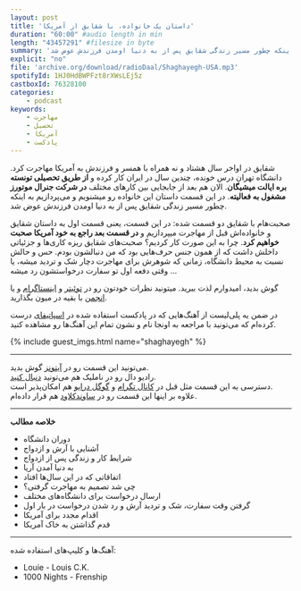 ```yaml
---
layout: post
title: 'داستان یک خانواده، با شقایق از آمریکا'
duration: "60:00" #audio length in min
length: "43457291" #filesize in byte
summary: 'شقایق در اواخر سال هشتاد و نه همراه با همسر و فرزندش به آمریکا مهاجرت کرد. دانشگاه تهران درس خونده، چندین سال در ایران کار کرده و از طریق تحصیلی تونسته بره ایالت میشیگان. در این قسمت داستان این خانواده رو میشنویم و می‌پردازیم به اینکه چطور مسیر زندگی شقایق پس از به دنیا اومدن فرزندش عوض شد.'
explicit: "no"
file: 'archive.org/download/radioDaal/Shaghayegh-USA.mp3'
spotifyId: 1HJ0HdBWPFzt8rXWsLEj5z
castboxId: 76328100
categories:
    - podcast
keywords:
    - مهاجرت
    - تحصیل
    - آمریکا
    - پادکست
---
```


شقایق در اواخر سال هشتاد و نه همراه با همسر و  فرزندش به آمریکا مهاجرت کرد. دانشگاه تهران درس خونده، چندین سال در ایران کار کرده و **از طریق تحصیلی تونسته بره ایالت میشیگان**. الان هم بعد از جابجایی بین کار‌های مختلف **در شرکت جنرال موتورز مشغول به فعالیته**. در این قسمت داستان این خانواده رو میشنویم و می‌پردازیم به اینکه چطور مسیر زندگی شقایق پس از به دنیا اومدن فرزندش عوض شد.

صحبت‌هام با شقایق دو قسمت شده: در این قسمت، یعنی قسمت اول به داستان شقایق و خانواده‌اش قبل از مهاجرت میپردازیم و **در قسمت بعد راجع به خود آمریکا صحبت خواهیم کرد**. چرا به این صورت کار کردیم؟ صحبت‌های شقایق ریزه کاری‌ها و جزئیاتی داخلش داشت که از همون جنس حرف‌هایی بود که من دنبالشون بودم. حس و حالش نسبت به محیط دانشگاه، زمانی که شوهرش برای مهاجرت دچار شک و تردید میشه، یا وقتی دفعه اول تو سفارت درخواستشون رد میشه …

گوش بدید، امیدوارم لذت ببرید. میتونید نظرات خودتون رو در [توئیتر](https://twitter.com/radioDaal) و [اینستاگرام](https://www.instagram.com/radioDaal/) و یا [انجمن](https://bit.ly/2rqZHCY) با بقیه در میون بگذارید.

در ضمن یه پلی‌لیست از آهنگ‌هایی که در پادکست استفاده شده در [اسپاتیفای](https://bit.ly/daal-music) درست کرده‌ام که می‌تونید با مراجعه به اونجا نام و نشون تمام این آهنگ‌ها رو مشاهده کنید.

{% include guest_imgs.html name="shaghayegh" %}
<!-- more -->

<hr>

می‌تونید این قسمت رو در [آیتونز](https://apple.co/2go4xdT) گوش بدید.  
رادیو دال رو در ناملیک هم می‌تونید [دنبال کنید](https://bit.ly/2C2KlZw).  
دسترسی به این قسمت مثل قبل در [کانال تگرام](https://t.me/radioDaal) و [گوگل درایو](https://bit.ly/daal-18) هم امکان‌پذیر است.  
علاوه بر اینها این قسمت رو در [ساوندکلاود](https://bit.ly/2IqBmXB) هم قرار داده‌ام.  

<hr>

**خلاصه مطالب**
- دوران دانشگاه
- آشنایی با آرش و ازدواج
- شرایط کار و زندگی پس از ازدواج
- به دنیا آمدن آریا
- اتفاقاتی که در این سال‌ها افتاد
- چی شد تصمیم به مهاجرت گرفتی؟
- ارسال درخواست برای دانشگاه‌های مختلف
- گرفتن وقت سفارت، شک و تردید آرش و رد شدن درخواست در بار اول
- اقدام مجدد برای آمریکا
- قدم گذاشتن به خاک آمریکا

<hr>

آهنگ‌ها و کلیپ‌های استفاده شده:
<div dir="ltr">
<ul>
<li>Louie - Louis C.K.</li>
<li>1000 Nights - Frenship</li>
</ul>
</div>
